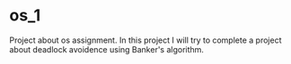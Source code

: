 # os_1
 Project about os assignment.
 In this project I will try to complete a project about deadlock avoidence using Banker's algorithm.
 
